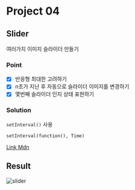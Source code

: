 # Project 04

## Slider

여러가지 이미지 슬라이더 만들기

### Point

- [x] 반응형 최대한 고려하기
- [x] n초가 지난 후 자동으로 슬라이더 이미지를 변경하기
- [x] 몇번째 슬라이더 인지 상태 표현하기

### Solution

`setInterval()` 사용

```JS
setInterval(function(), Time)
```

[Link Mdn](https://developer.mozilla.org/en-US/docs/Web/API/WindowOrWorkerGlobalScope/setInterval)

## Result

![slider](https://user-images.githubusercontent.com/68719427/107339445-08fe7d00-6b00-11eb-93dc-d66b054b32d6.gif)
